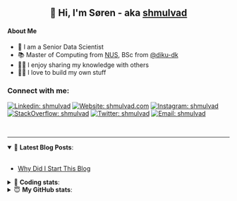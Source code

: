 <h2 align="center">
	👋 Hi, I'm Søren - aka <a href="https://shmulvad.com">shmulvad</a>
</h2>

#### About Me
- 🤖 I am a Senior Data Scientist
- 📚 Master of Computing from [NUS], BSc from [@diku-dk]
- 👨‍🏫 I enjoy sharing my knowledge with others
- 👨‍💻 I love to build my own stuff

### Connect with me:

[![Linkedin: shmulvad](https://img.shields.io/badge/shmulvad-blue?style=flat&logo=Linkedin&logoColor=white)][linkedin]
[![Website: shmulvad.com](https://img.shields.io/badge/shmulvad.com-47CCCC?&style=flat&logo=Google-Chrome&logoColor=white)][website]
[![Instagram: shmulvad](https://img.shields.io/badge/-@shmulvad-purple?style=flat&logo=Instagram&logoColor=white)][instagram]
[![StackOverflow: shmulvad](https://img.shields.io/badge/shmulvad-FE7A16?style=flat&logo=stack-overflow&logoColor=white)][stackOverflow]
[![Twitter: shmulvad](https://img.shields.io/badge/@shmulvad-1ca0f1?style=flat&logo=twitter&logoColor=white)][twitter]
[![Email: shmulvad](https://img.shields.io/badge/shmulvad-D14836?style=flat&logo=gmail&logoColor=white)][mail]

<br />

---

<details open>
 <summary>📕 <b>Latest Blog Posts</b>: </summary>

<br>

<!-- BLOG-POST-LIST:START -->
- [Why Did I Start This Blog](https://shmulvad.com/blog/why-did-start-this-blog)
<!-- BLOG-POST-LIST:END -->

</details>

<!-- --- -->

<details>
 <summary>🤖 <b>Coding stats</b>: </summary>

<br>

NOTE: Doesn't track coding at work or work done in environments such as Jupyter Notebooks.

<!--START_SECTION:waka-->
![Code Time](http://img.shields.io/badge/Code%20Time-2%2C931%20hrs%2010%20mins-blue)

**I'm an Early 🐤** 

```text
🌞 Morning                1802 commits        ███████░░░░░░░░░░░░░░░░░░   27.69 % 
🌆 Daytime                2733 commits        ██████████░░░░░░░░░░░░░░░   42.00 % 
🌃 Evening                1395 commits        █████░░░░░░░░░░░░░░░░░░░░   21.44 % 
🌙 Night                  577 commits         ██░░░░░░░░░░░░░░░░░░░░░░░   08.87 % 
```


📊 **This Week I Spent My Time On** 

```text
💬 Programming Languages: 
Python                   7 hrs 15 mins       █████████████████████░░░░   82.39 % 
Other                    46 mins             ██░░░░░░░░░░░░░░░░░░░░░░░   08.88 % 
YAML                     22 mins             █░░░░░░░░░░░░░░░░░░░░░░░░   04.31 % 
HTML                     21 mins             █░░░░░░░░░░░░░░░░░░░░░░░░   04.00 % 
CSS                      1 min               ░░░░░░░░░░░░░░░░░░░░░░░░░   00.33 % 

🔥 Editors: 
VS Code                  8 hrs 1 min         ███████████████████████░░   91.12 % 
Zsh                      46 mins             ██░░░░░░░░░░░░░░░░░░░░░░░   08.88 % 

🐱‍💻 Projects: 
company-scrapers         6 hrs 19 mins       ██████████████████░░░░░░░   71.79 % 
km24-core                2 hrs 14 mins       ██████░░░░░░░░░░░░░░░░░░░   25.43 % 
Terminal                 14 mins             █░░░░░░░░░░░░░░░░░░░░░░░░   02.78 % 
```


 Last Updated on 14/11/2024 18:51:21 UTC
<!--END_SECTION:waka-->

</details>

<!-- --- -->

<details>
 <summary>😇 <b>My GitHub stats</b>: </summary>

<br>

<img align="left" alt="shmulvad's Github Stats" src="https://github-readme-stats.vercel.app/api?username=shmulvad&show_icons=true&hide_border=true" />

</details>



[website]: https://shmulvad.com
[twitter]: https://twitter.com/shmulvad
[linkedin]: https://linkedin.com/in/shmulvad
[instagram]: https://instagram.com/shmulvad
[stackOverflow]: https://stackoverflow.com/users/9248793/shmulvad
[mail]: mailto:shmulvad@gmail.com
[@diku-dk]: https://github.com/diku-dk
[github]: https://github.com/shmulvad
[NUS]: https://www.nus.edu.sg
